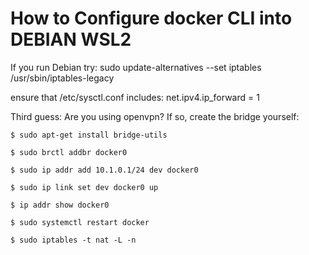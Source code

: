 # How to Configure docker CLI into DEBIAN WSL2

If you run Debian try:
sudo update-alternatives --set iptables /usr/sbin/iptables-legacy

ensure that /etc/sysctl.conf includes:
net.ipv4.ip_forward = 1

Third guess: Are you using openvpn?
If so, create the bridge yourself:
```
$ sudo apt-get install bridge-utils

$ sudo brctl addbr docker0

$ sudo ip addr add 10.1.0.1/24 dev docker0

$ sudo ip link set dev docker0 up

$ ip addr show docker0

$ sudo systemctl restart docker

$ sudo iptables -t nat -L -n
```
